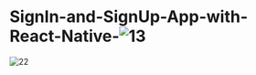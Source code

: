 # SignIn-and-SignUp-App-with-React-Native-![13](https://user-images.githubusercontent.com/99664429/230721241-f4119c5c-8a7f-4de9-a9a3-cc192b67e75a.jpeg)
![22](https://user-images.githubusercontent.com/99664429/230721243-812a169c-b31a-41ac-8a31-527e7bbe89ab.jpeg)
